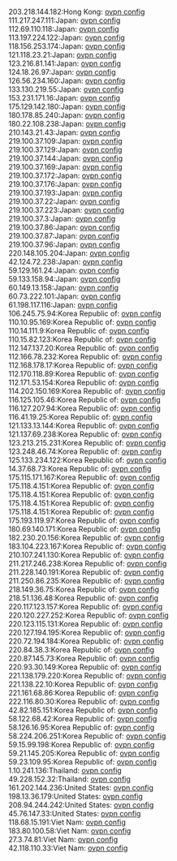 203.218.144.182:Hong Kong: [ovpn config](vpn/203_218_144_182.ovpn)  
111.217.247.111:Japan: [ovpn config](vpn/111_217_247_111.ovpn)  
112.69.110.118:Japan: [ovpn config](vpn/112_69_110_118.ovpn)  
113.197.224.122:Japan: [ovpn config](vpn/113_197_224_122.ovpn)  
118.156.253.174:Japan: [ovpn config](vpn/118_156_253_174.ovpn)  
121.118.23.21:Japan: [ovpn config](vpn/121_118_23_21.ovpn)  
123.216.81.141:Japan: [ovpn config](vpn/123_216_81_141.ovpn)  
124.18.26.97:Japan: [ovpn config](vpn/124_18_26_97.ovpn)  
126.56.234.160:Japan: [ovpn config](vpn/126_56_234_160.ovpn)  
133.130.219.55:Japan: [ovpn config](vpn/133_130_219_55.ovpn)  
153.231.171.16:Japan: [ovpn config](vpn/153_231_171_16.ovpn)  
175.129.142.180:Japan: [ovpn config](vpn/175_129_142_180.ovpn)  
180.178.85.240:Japan: [ovpn config](vpn/180_178_85_240.ovpn)  
180.22.108.238:Japan: [ovpn config](vpn/180_22_108_238.ovpn)  
210.143.21.43:Japan: [ovpn config](vpn/210_143_21_43.ovpn)  
219.100.37.109:Japan: [ovpn config](vpn/219_100_37_109.ovpn)  
219.100.37.129:Japan: [ovpn config](vpn/219_100_37_129.ovpn)  
219.100.37.144:Japan: [ovpn config](vpn/219_100_37_144.ovpn)  
219.100.37.169:Japan: [ovpn config](vpn/219_100_37_169.ovpn)  
219.100.37.172:Japan: [ovpn config](vpn/219_100_37_172.ovpn)  
219.100.37.176:Japan: [ovpn config](vpn/219_100_37_176.ovpn)  
219.100.37.193:Japan: [ovpn config](vpn/219_100_37_193.ovpn)  
219.100.37.22:Japan: [ovpn config](vpn/219_100_37_22.ovpn)  
219.100.37.223:Japan: [ovpn config](vpn/219_100_37_223.ovpn)  
219.100.37.3:Japan: [ovpn config](vpn/219_100_37_3.ovpn)  
219.100.37.86:Japan: [ovpn config](vpn/219_100_37_86.ovpn)  
219.100.37.87:Japan: [ovpn config](vpn/219_100_37_87.ovpn)  
219.100.37.96:Japan: [ovpn config](vpn/219_100_37_96.ovpn)  
220.148.105.204:Japan: [ovpn config](vpn/220_148_105_204.ovpn)  
42.124.72.238:Japan: [ovpn config](vpn/42_124_72_238.ovpn)  
59.129.161.24:Japan: [ovpn config](vpn/59_129_161_24.ovpn)  
59.133.158.94:Japan: [ovpn config](vpn/59_133_158_94.ovpn)  
60.149.13.158:Japan: [ovpn config](vpn/60_149_13_158.ovpn)  
60.73.222.101:Japan: [ovpn config](vpn/60_73_222_101.ovpn)  
61.198.117.116:Japan: [ovpn config](vpn/61_198_117_116.ovpn)  
106.245.75.94:Korea Republic of: [ovpn config](vpn/106_245_75_94.ovpn)  
110.10.95.169:Korea Republic of: [ovpn config](vpn/110_10_95_169.ovpn)  
110.14.111.9:Korea Republic of: [ovpn config](vpn/110_14_111_9.ovpn)  
110.15.82.123:Korea Republic of: [ovpn config](vpn/110_15_82_123.ovpn)  
112.147.137.20:Korea Republic of: [ovpn config](vpn/112_147_137_20.ovpn)  
112.166.78.232:Korea Republic of: [ovpn config](vpn/112_166_78_232.ovpn)  
112.168.178.17:Korea Republic of: [ovpn config](vpn/112_168_178_17.ovpn)  
112.170.118.89:Korea Republic of: [ovpn config](vpn/112_170_118_89.ovpn)  
112.171.53.154:Korea Republic of: [ovpn config](vpn/112_171_53_154.ovpn)  
114.202.150.169:Korea Republic of: [ovpn config](vpn/114_202_150_169.ovpn)  
116.125.105.46:Korea Republic of: [ovpn config](vpn/116_125_105_46.ovpn)  
116.127.207.94:Korea Republic of: [ovpn config](vpn/116_127_207_94.ovpn)  
116.41.19.25:Korea Republic of: [ovpn config](vpn/116_41_19_25.ovpn)  
121.133.13.144:Korea Republic of: [ovpn config](vpn/121_133_13_144.ovpn)  
121.137.69.238:Korea Republic of: [ovpn config](vpn/121_137_69_238.ovpn)  
123.213.215.231:Korea Republic of: [ovpn config](vpn/123_213_215_231.ovpn)  
123.248.46.74:Korea Republic of: [ovpn config](vpn/123_248_46_74.ovpn)  
125.133.234.122:Korea Republic of: [ovpn config](vpn/125_133_234_122.ovpn)  
14.37.68.73:Korea Republic of: [ovpn config](vpn/14_37_68_73.ovpn)  
175.115.171.167:Korea Republic of: [ovpn config](vpn/175_115_171_167.ovpn)  
175.118.4.151:Korea Republic of: [ovpn config](vpn/175_118_4_151.ovpn)  
175.118.4.151:Korea Republic of: [ovpn config](vpn/175_118_4_151.ovpn)  
175.118.4.151:Korea Republic of: [ovpn config](vpn/175_118_4_151.ovpn)  
175.118.4.151:Korea Republic of: [ovpn config](vpn/175_118_4_151.ovpn)  
175.193.119.97:Korea Republic of: [ovpn config](vpn/175_193_119_97.ovpn)  
180.69.140.171:Korea Republic of: [ovpn config](vpn/180_69_140_171.ovpn)  
182.230.20.156:Korea Republic of: [ovpn config](vpn/182_230_20_156.ovpn)  
183.104.223.167:Korea Republic of: [ovpn config](vpn/183_104_223_167.ovpn)  
210.107.241.130:Korea Republic of: [ovpn config](vpn/210_107_241_130.ovpn)  
211.217.246.238:Korea Republic of: [ovpn config](vpn/211_217_246_238.ovpn)  
211.228.140.191:Korea Republic of: [ovpn config](vpn/211_228_140_191.ovpn)  
211.250.86.235:Korea Republic of: [ovpn config](vpn/211_250_86_235.ovpn)  
218.149.36.75:Korea Republic of: [ovpn config](vpn/218_149_36_75.ovpn)  
218.51.136.48:Korea Republic of: [ovpn config](vpn/218_51_136_48.ovpn)  
220.117.123.157:Korea Republic of: [ovpn config](vpn/220_117_123_157.ovpn)  
220.120.227.252:Korea Republic of: [ovpn config](vpn/220_120_227_252.ovpn)  
220.123.115.131:Korea Republic of: [ovpn config](vpn/220_123_115_131.ovpn)  
220.127.194.195:Korea Republic of: [ovpn config](vpn/220_127_194_195.ovpn)  
220.72.194.184:Korea Republic of: [ovpn config](vpn/220_72_194_184.ovpn)  
220.84.38.3:Korea Republic of: [ovpn config](vpn/220_84_38_3.ovpn)  
220.87.145.73:Korea Republic of: [ovpn config](vpn/220_87_145_73.ovpn)  
220.93.30.149:Korea Republic of: [ovpn config](vpn/220_93_30_149.ovpn)  
221.138.179.220:Korea Republic of: [ovpn config](vpn/221_138_179_220.ovpn)  
221.138.22.10:Korea Republic of: [ovpn config](vpn/221_138_22_10.ovpn)  
221.161.68.86:Korea Republic of: [ovpn config](vpn/221_161_68_86.ovpn)  
222.116.80.30:Korea Republic of: [ovpn config](vpn/222_116_80_30.ovpn)  
42.82.185.151:Korea Republic of: [ovpn config](vpn/42_82_185_151.ovpn)  
58.122.68.42:Korea Republic of: [ovpn config](vpn/58_122_68_42.ovpn)  
58.126.16.95:Korea Republic of: [ovpn config](vpn/58_126_16_95.ovpn)  
58.224.206.251:Korea Republic of: [ovpn config](vpn/58_224_206_251.ovpn)  
59.15.99.198:Korea Republic of: [ovpn config](vpn/59_15_99_198.ovpn)  
59.21.145.205:Korea Republic of: [ovpn config](vpn/59_21_145_205.ovpn)  
59.23.109.95:Korea Republic of: [ovpn config](vpn/59_23_109_95.ovpn)  
1.10.241.136:Thailand: [ovpn config](vpn/1_10_241_136.ovpn)  
49.228.152.32:Thailand: [ovpn config](vpn/49_228_152_32.ovpn)  
161.202.144.236:United States: [ovpn config](vpn/161_202_144_236.ovpn)  
198.13.36.179:United States: [ovpn config](vpn/198_13_36_179.ovpn)  
208.94.244.242:United States: [ovpn config](vpn/208_94_244_242.ovpn)  
45.76.147.33:United States: [ovpn config](vpn/45_76_147_33.ovpn)  
118.68.15.191:Viet Nam: [ovpn config](vpn/118_68_15_191.ovpn)  
183.80.100.58:Viet Nam: [ovpn config](vpn/183_80_100_58.ovpn)  
27.3.74.81:Viet Nam: [ovpn config](vpn/27_3_74_81.ovpn)  
42.118.110.33:Viet Nam: [ovpn config](vpn/42_118_110_33.ovpn)  

